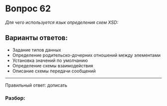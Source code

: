 # Вопрос 62
_Для чего используется язык определения схем XSD:_

## Варианты ответов:

- Задание типов данных
- Определение родительско-дочерних отношений между элементами
- Установка значений по умолчанию
- Определение схемы взаимодействия
- Описание схемы передачи сообщений

___

Правильный ответ: дописать

### Разбор: